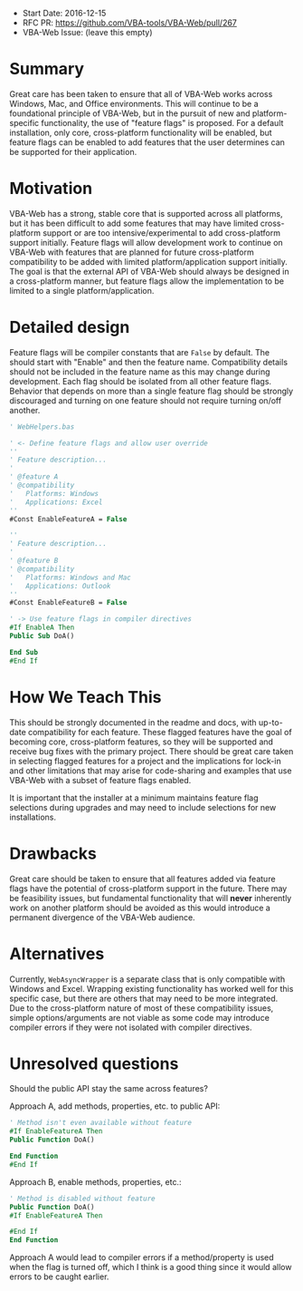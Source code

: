 - Start Date: 2016-12-15
- RFC PR: https://github.com/VBA-tools/VBA-Web/pull/267
- VBA-Web Issue: (leave this empty)

# Summary

Great care has been taken to ensure that all of VBA-Web works across Windows, Mac, and Office environments. This will continue to be a foundational principle of VBA-Web, but in the pursuit of new and platform-specific functionality, the use of "feature flags" is proposed. For a default installation, only core, cross-platform functionality will be enabled, but feature flags can be enabled to add features that the user determines can be supported for their application.

# Motivation

VBA-Web has a strong, stable core that is supported across all platforms, but it has been difficult to add some features that may have limited cross-platform support or are too intensive/experimental to add cross-platform support initially. Feature flags will allow development work to continue on VBA-Web with features that are planned for future cross-platform compatibility to be added with limited platform/application support initially. The goal is that the external API of VBA-Web should always be designed in a cross-platform manner, but feature flags allow the implementation to be limited to a single platform/application.

# Detailed design

Feature flags will be compiler constants that are `False` by default. The should start with "Enable" and then the feature name. Compatibility details should not be included in the feature name as this may change during development. Each flag should be isolated from all other feature flags. Behavior that depends on more than a single feature flag should be strongly discouraged and turning on one feature should not require turning on/off another.

```vb
' WebHelpers.bas

' <- Define feature flags and allow user override
''
' Feature description...
'
' @feature A
' @compatibility
'   Platforms: Windows
'   Applications: Excel
''
#Const EnableFeatureA = False

''
' Feature description...
'
' @feature B
' @compatibility
'   Platforms: Windows and Mac
'   Applications: Outlook
''
#Const EnableFeatureB = False

' -> Use feature flags in compiler directives
#If EnableA Then
Public Sub DoA()

End Sub
#End If
```

# How We Teach This

This should be strongly documented in the readme and docs, with up-to-date compatibility for each feature. These flagged features have the goal of becoming core, cross-platform features, so they will be supported and receive bug fixes with the primary project. There should be great care taken in selecting flagged features for a project and the implications for lock-in and other limitations that may arise for code-sharing and examples that use VBA-Web with a subset of feature flags enabled.

It is important that the installer at a minimum maintains feature flag selections during upgrades and may need to include selections for new installations.

# Drawbacks

Great care should be taken to ensure that all features added via feature flags have the potential of cross-platform support in the future. There may be feasibility issues, but fundamental functionality that will __never__ inherently work on another platform should be avoided as this would introduce a permanent divergence of the VBA-Web audience.

# Alternatives

Currently, `WebAsyncWrapper` is a separate class that is only compatible with Windows and Excel. Wrapping existing functionality has worked well for this specific case, but there are others that may need to be more integrated. Due to the cross-platform nature of most of these compatibility issues, simple options/arguments are not viable as some code may introduce compiler errors if they were not isolated with compiler directives.

# Unresolved questions

Should the public API stay the same across features?

Approach A, add methods, properties, etc. to public API:

```vb
' Method isn't even available without feature
#If EnableFeatureA Then
Public Function DoA()

End Function
#End If
```

Approach B, enable methods, properties, etc.:

```vb
' Method is disabled without feature
Public Function DoA()
#If EnableFeatureA Then

#End If
End Function
```

Approach A would lead to compiler errors if a method/property is used when the flag is turned off, which I think is a good thing since it would allow errors to be caught earlier.
